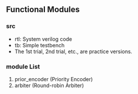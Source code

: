 ## Functional Modules

### src
- rtl: System verilog code
- tb: Simple testbench
- The 1st trial, 2nd trial, etc., are practice versions.

### module List
1. prior_encoder (Priority Encoder)
2. arbiter (Round-robin Arbiter)